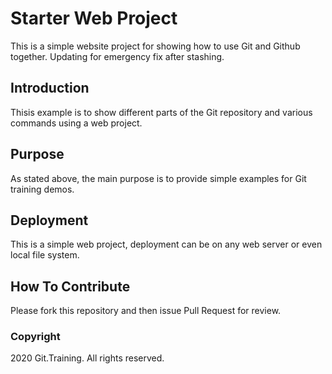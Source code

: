 # Starter Web Project

This is a simple website project for showing how to use Git and Github together. 
Updating for emergency fix after stashing.

## Introduction

Thisis example is to show different parts of the Git repository and various commands using a web project.

## Purpose

As stated above, the main purpose is to provide simple examples for Git training demos.

## Deployment

This is a simple web project, deployment can be on any web server or even local file system.

## How To Contribute

Please fork this repository and then issue Pull Request for review.

### Copyright 

2020 Git.Training. All rights reserved.